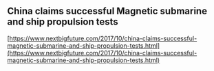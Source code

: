 ## China claims successful Magnetic submarine and ship propulsion tests
  
  [https://www.nextbigfuture.com/2017/10/china-claims-successful-magnetic-submarine-and-ship-propulsion-tests.html](https://www.nextbigfuture.com/2017/10/china-claims-successful-magnetic-submarine-and-ship-propulsion-tests.html)
